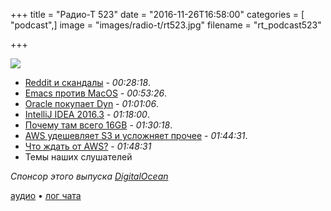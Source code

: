 +++
title = "Радио-Т 523"
date = "2016-11-26T16:58:00"
categories = [ "podcast",]
image = "images/radio-t/rt523.jpg"
filename = "rt_podcast523"

+++

![](https://radio-t.com/images/radio-t/rt523.jpg)

- [Reddit и скандалы](https://www.engadget.com/2016/11/24/reddit-ceo-confesses-to-editing-comments-that-insulted-him/) - *00:28:18*.
- [Emacs против MacOS](http://www.lunaryorn.com/posts/bye-bye-emojis-emacs-hates-macos.html) - *00:53:26*.
- [Oracle покупает Dyn](https://www.oracle.com/corporate/acquisitions/dyn/index.html) - *01:01:06*.
- [IntelliJ IDEA 2016.3](https://habrahabr.ru/company/JetBrains/blog/315838/) - *01:18:00*.
- [Почему там всего 16GB](http://bgr.com/2016/11/21/macbook-pro-2016-16-gb-ram-limit/) - *01:30:18*.
- [AWS удешевляет S3 и усложняет прочее](https://techcrunch.com/2016/11/22/aws-drops-its-storage-prices-and-launches-new-cold-storage-retrieval-options/) - *01:44:31*.
- [Что ждать от AWS?](http://fortune.com/2016/11/22/amazon-cloud-conference/) - *01:48:31*
- Темы наших слушателей

_Спонсор этого выпуска [DigitalOcean](https://do.co/radiot)_

[аудио](https://cdn.radio-t.com/rt_podcast523.mp3) • [лог чата](http://chat.radio-t.com/logs/radio-t-523.html)
<audio src="https://cdn.radio-t.com/rt_podcast523.mp3" preload="none"></audio>
